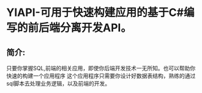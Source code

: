 YIAPI-可用于快速构建应用的基于C#编写的前后端分离开发API。
===================
简介:
-------------
只要你掌握SQL,前端的相关应用，即使你后端开发技术一无所知。也可以帮助你快速的构建一个应用程序
这个应用程序只需要你设计好数据表结构，熟练的通过sql脚本去处理业务逻辑，以及前端的开发。

